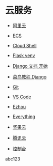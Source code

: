# 云服务


<div id = "首"></div>
<script src = "../js/首.js"></script>


* [阿里云](https://www.aliyun.com/)
* [ECS](https://ecs.console.aliyun.com/)
* [Cloud Shell](https://shell.aliyun.com/)


* [Flask venv](https://flask.palletsprojects.com/en/3.0.x/installation/#virtual-environments)
* [Django 文档 开始](https://docs.djangoproject.com/zh-hans/5.0/intro/)
* [菜鸟教程 Django](https://www.runoob.com/django/django-tutorial.html)


* [Git](https://git-scm.com/)


* [VS Code](https://code.visualstudio.com/)
* [Ezhou](https://vscode.dev/tunnel/ezhou)


* [Everything](https://www.voidtools.com/zh-cn/)
* [坚果云](https://www.jianguoyun.com/)


* [腾讯云](https://cloud.tencent.com/)
* [控制台](https://console.cloud.tencent.com/)


abc123
